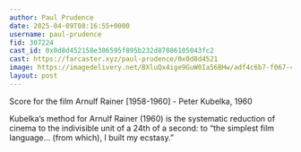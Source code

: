 ```yaml
---
author: Paul Prudence
date: 2025-04-09T08:16:55+0000
username: paul-prudence
fid: 307224
cast_id: 0x0d8d452158e306595f895b232d87086105043fc2
cast: https://farcaster.xyz/paul-prudence/0x0d8d4521
image: https://imagedelivery.net/BXluQx4ige9GuW0Ia56BHw/adf4c6b7-f067-45aa-b27a-3e8a6d698c00/original
layout: post
---
```


Score for the film Arnulf Rainer [1958-1960] - Peter Kubelka, 1960

Kubelka’s method for Arnulf Rainer (1960) is the systematic reduction of cinema to the indivisible unit of a 24th of a second: to “the simplest film language… (from which), I built my ecstasy.”

<img src='https://imagedelivery.net/BXluQx4ige9GuW0Ia56BHw/adf4c6b7-f067-45aa-b27a-3e8a6d698c00/original' alt='' referrerpolicy='no-referrer'/>
